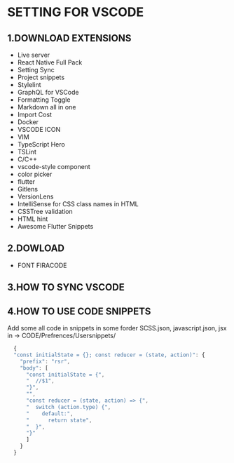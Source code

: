 # SETTING FOR VSCODE

## 1.DOWNLOAD EXTENSIONS

- Live server
- React Native Full Pack
- Setting Sync
- Project snippets
- Stylelint
- GraphQL for VSCode
- Formatting Toggle
- Markdown all in one
- Import Cost
- Docker
- VSCODE ICON
- VIM
- TypeScript Hero
- TSLint
- C/C++
- vscode-style component
- color picker
- flutter
- Gitlens
- VersionLens
- IntelliSense for CSS class names in HTML
- CSSTree validation
- HTML hint
- Awesome Flutter Snippets

## 2.DOWLOAD

- FONT FIRACODE

## 3.HOW TO SYNC VSCODE

## 4.HOW TO USE CODE SNIPPETS

Add some all code in snippets in some forder SCSS.json, javascript.json, jsx in -> CODE/Prefrences/Usersnippets/

```javascript
  {
  "const initialState = {}; const reducer = (state, action)": {
    "prefix": "rsr",
    "body": [
      "const initialState = {",
      "  //$1",
      "}",
      "",
      "const reducer = (state, action) => {",
      "  switch (action.type) {",
      "    default:",
      "      return state",
      "  }",
      "}"
      ]
    }
  }
```
